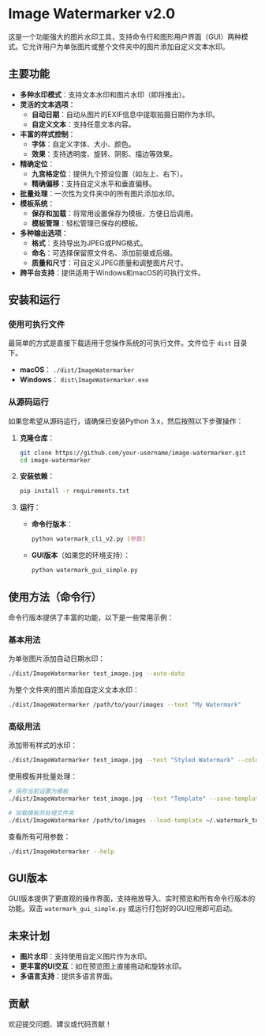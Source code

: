 # Image Watermarker v2.0

这是一个功能强大的图片水印工具，支持命令行和图形用户界面（GUI）两种模式。它允许用户为单张图片或整个文件夹中的图片添加自定义文本水印。

## 主要功能

- **多种水印模式**：支持文本水印和图片水印（即将推出）。
- **灵活的文本选项**：
  - **自动日期**：自动从图片的EXIF信息中提取拍摄日期作为水印。
  - **自定义文本**：支持任意文本内容。
- **丰富的样式控制**：
  - **字体**：自定义字体、大小、颜色。
  - **效果**：支持透明度、旋转、阴影、描边等效果。
- **精确定位**：
  - **九宫格定位**：提供九个预设位置（如左上、右下）。
  - **精确偏移**：支持自定义水平和垂直偏移。
- **批量处理**：一次性为文件夹中的所有图片添加水印。
- **模板系统**：
  - **保存和加载**：将常用设置保存为模板，方便日后调用。
  - **模板管理**：轻松管理已保存的模板。
- **多种输出选项**：
  - **格式**：支持导出为JPEG或PNG格式。
  - **命名**：可选择保留原文件名、添加前缀或后缀。
  - **质量和尺寸**：可自定义JPEG质量和调整图片尺寸。
- **跨平台支持**：提供适用于Windows和macOS的可执行文件。

## 安装和运行

### 使用可执行文件

最简单的方式是直接下载适用于您操作系统的可执行文件。文件位于 `dist` 目录下。

- **macOS**： `./dist/ImageWatermarker`
- **Windows**： `dist\ImageWatermarker.exe`

### 从源码运行

如果您希望从源码运行，请确保已安装Python 3.x，然后按照以下步骤操作：

1. **克隆仓库**：
   ```bash
   git clone https://github.com/your-username/image-watermarker.git
   cd image-watermarker
   ```

2. **安装依赖**：
   ```bash
   pip install -r requirements.txt
   ```

3. **运行**：
   - **命令行版本**：
     ```bash
     python watermark_cli_v2.py [参数]
     ```
   - **GUI版本**（如果您的环境支持）：
     ```bash
     python watermark_gui_simple.py
     ```

## 使用方法（命令行）

命令行版本提供了丰富的功能，以下是一些常用示例：

### 基本用法

为单张图片添加自动日期水印：
```bash
./dist/ImageWatermarker test_image.jpg --auto-date
```

为整个文件夹的图片添加自定义文本水印：
```bash
./dist/ImageWatermarker /path/to/your/images --text "My Watermark"
```

### 高级用法

添加带有样式的水印：
```bash
./dist/ImageWatermarker test_image.jpg --text "Styled Watermark" --color "#FF0000" --font-size 48 --opacity 75 --position top_left --shadow --outline
```

使用模板并批量处理：
```bash
# 保存当前设置为模板
./dist/ImageWatermarker test_image.jpg --text "Template" --save-template my_template

# 加载模板并处理文件夹
./dist/ImageWatermarker /path/to/images --load-template ~/.watermark_templates/my_template.json
```

查看所有可用参数：
```bash
./dist/ImageWatermarker --help
```

## GUI版本

GUI版本提供了更直观的操作界面，支持拖放导入、实时预览和所有命令行版本的功能。双击 `watermark_gui_simple.py` 或运行打包好的GUI应用即可启动。

## 未来计划

- **图片水印**：支持使用自定义图片作为水印。
- **更丰富的UI交互**：如在预览图上直接拖动和旋转水印。
- **多语言支持**：提供多语言界面。

## 贡献

欢迎提交问题、建议或代码贡献！